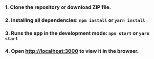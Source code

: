
### 1. Clone the repository or download ZIP file.
### 2. Installing all dependencies:  `npm install` or `yarn install`
### 3. Runs the app in the development mode:  `npm start` or `yarn start`
### 4. Open [http://localhost:3000](http://localhost:3000) to view it in the browser.
